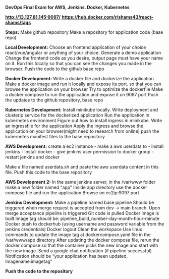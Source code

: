 **DevOps Final Exam for AWS, Jenkins. Docker, Kubernetes**

**http://13.127.81.145:9097/**
**https://hub.docker.com/r/shams43/react-shams/tags**

**Steps:**
Make github repository
Make a repository for application code (base repo)

**Local Development:**
Choose an frontend application of your choice react/vue/angular or anything of your choice.
Generate a demo application
Change the frontend code as you desire, output page must have your name on it.
Run this locally so that you can see the changes you made in the browser.
Push the code to the github base repo


**Docker Development:**
Write a docker file and dockerize the application
Make a docker image and run it locally and expose its port. so that you can browse the application on your browser
Try to optimize the dockerfile
Make a docker compose to run the application and expose it on 9097 port
Push the updates to the github repository, base repo

**Kubernetes Development:**
Install minikube locally.
Write deployment and clusterip service for the dockerized application
Run the application in kubernetes environment
Figure out how to install ingress in minikube.
Write an ingressfile for the application
Apply the ingress and browse the application on your browser(might need to research from online)
push the kubernetes manifest files to the base repository


**AWS Development:**
 create a ec2 instance
	- make a aws userdata to 
		- install jenkins 
		- install docker
		- give jenkins user permission to docker group
		- restart jenkins and docker 

Make a file named userdata.sh and paste the aws userdata content in this file.
Push this code to the base repository 




**AWS Development 2:**
In the same jenkins server, in the /var/www folder make a new folder named “app”
Inside app directory use the docker compose file and run the application
Browse on ec2ip:9097 port

**Jenkins Development:**
Make a pipeline	 named base pipeline
Should be triggered when merge request is accepted from dev -> main branch.
Upon merge acceptance pipeline is triggered
Git code is pulled
Docker image is built
Image tag should be:
pipeline_build_number-day-month-hour-minute
Docker push to dockerhub (using username and password variable  from the jenkins credentials)
Docker logout
Clean the workspace
Use linux commands to update the image tag at dockercompose.yaml file in the /var/www/app directory
After updating the docker compose file, rerun the docker compose so that the container picks the new image and start with the new image.
Send a google chat notification (if pipeline successful)
Notification should be “your application has been updated,
Imagename:imagetag”

			
**Push the code to the repository**


